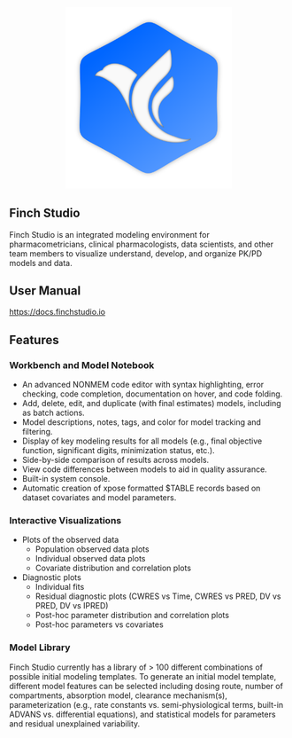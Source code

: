 <p align="center">
  <img width="300px" src='images/logo-blue.png'>
</p>

## Finch Studio
Finch Studio is an integrated modeling environment for pharmacometricians, clinical pharmacologists, data scientists, and other team members to visualize understand, develop, and organize PK/PD models and data.

## User Manual
https://docs.finchstudio.io

## Features

### Workbench and Model Notebook

* An advanced NONMEM code editor with syntax highlighting, error checking, code completion, documentation on hover, and code folding.
* Add, delete, edit, and duplicate (with final estimates) models, including as batch actions.
* Model descriptions, notes, tags, and color for model tracking and filtering.
* Display of key modeling results for all models (e.g., final objective function, significant digits, minimization status, etc.).
* Side-by-side comparison of results across models. 
* View code differences between models to aid in quality assurance.
* Built-in system console.
* Automatic creation of xpose formatted $TABLE records based on dataset covariates and model parameters.

### Interactive Visualizations

* Plots of the observed data 
  * Population observed data plots
  * Individual observed data plots
  * Covariate distribution and correlation plots
* Diagnostic plots
  * Individual fits
  * Residual diagnostic plots (CWRES vs Time, CWRES vs PRED, DV vs PRED, DV vs IPRED)
  * Post-hoc parameter distribution and correlation plots
  * Post-hoc parameters vs covariates

### Model Library 

Finch Studio currently has a library of > 100 different combinations of possible initial modeling templates. To generate an initial model template, different model features can be selected including dosing route, number of compartments, absorption model, clearance mechanism(s), parameterization (e.g., rate constants vs. semi-physiological terms, built-in ADVANS vs. differential equations), and statistical models for parameters and residual unexplained variability.
